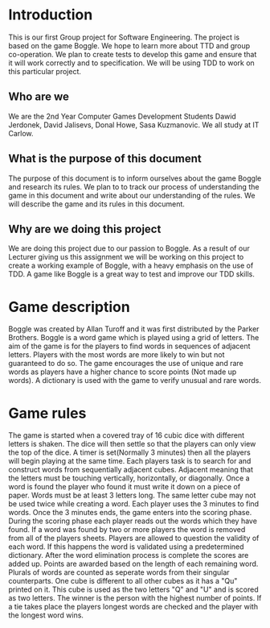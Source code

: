 # Introduction
This is our first Group project for Software Engineering. The project is based on the game Boggle. We hope to learn more about TTD
and group co-operation. We plan to create tests to develop this game and ensure that it will work correctly and to specification.
We will be using TDD to work on this particular project.

## Who are we
We are the 2nd Year Computer Games Development Students Dawid Jerdonek, David Jalisevs, Donal Howe, Sasa Kuzmanovic.
We all study at IT Carlow.

## What is the purpose of this document
The purpose of this document is to inform ourselves about the game Boggle and research its rules.
We plan to to track our process of understanding the game in this document and write about our understanding of the rules.
We will describe the game and its rules in this document.

## Why are we doing this project
We are doing this project due to our passion to Boggle.
As a result of our Lecturer giving us this assignment we will be working on this project to create a working example of Boggle,
with a heavy emphasis on the use of TDD.
A game like Boggle is a great way to test and improve our TDD skills.

# Game description
Boggle was created by Allan Turoff and it was first distributed by the Parker Brothers.
Boggle is a word game which is played using a grid of letters.
The aim of the game is for the players to find words in sequences of adjacent letters.
Players with the most words are more likely to win but not guaranteed to do so.
The game encourages the use of unique and rare words as players have a higher chance to score points (Not made up words).
A dictionary is used with the game to verify unusual and rare words.

# Game rules
The game is started when a covered tray of 16 cubic dice with different letters is shaken.
The dice will then settle so that the players can only view the top of the dice.
A timer is set(Normally 3 minutes) then all the players will begin playing at the same time.
Each players task is to search for and construct words from sequentially adjacent cubes. 
Adjacent meaning that the letters must be touching vertically, horizontally, or diagonally.
Once a word is found the player who found it must write it down on a piece of paper. Words must be at least 3 letters long.
The same letter cube may not be used twice while creating a word.
Each player uses the 3 minutes to find words. Once the 3 minutes ends, the game enters into the scoring phase.
During the scoring phase each player reads out the words which they have found.
If a word was found by two or more players the word is removed from all of the players sheets.
Players are allowed to question the validity of each word. If this happens the word is validated using a predetermined dictionary.
After the word elimination process is complete the scores are added up.
Points are awarded based on the length of each remaining word.
Plurals of words are counted as seperate words from their singular counterparts.
One cube is different to all other cubes as it has a "Qu" printed on it. This cube is used as the two letters "Q" and "U" and is scored as two letters.
The winner is the person with the highest number of points.
If a tie takes place the players longest words are checked and the player with the longest word wins.
